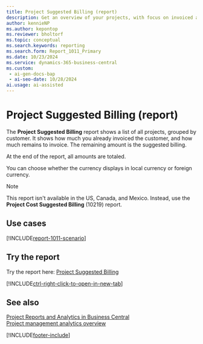 ```yaml
---
title: Project Suggested Billing (report)
description: Get an overview of your projects, with focus on invoiced amounts and remaining amounts to invoice for each customer.
author: kennieNP
ms.author: kepontop
ms.reviewer: bholtorf
ms.topic: conceptual
ms.search.keywords: reporting
ms.search.form: Report_1011_Primary
ms.date: 10/23/2024
ms.service: dynamics-365-business-central
ms.custom:
 - ai-gen-docs-bap
 - ai-seo-date: 10/28/2024
ai.usage: ai-assisted
---
```


# Project Suggested Billing (report)

The **Project Suggested Billing** report shows a list of all projects, grouped by customer. It shows how much you already invoiced the customer, and how much remains to invoice. The remaining amount is the suggested billing.

At the end of the report, all amounts are totaled.

You can choose whether the currency displays in local currency or foreign currency.

> [!NOTE]
> This report isn't available in the US, Canada, and Mexico. Instead, use the **Project Cost Suggested Billing** (10219) report.

## Use cases

[!INCLUDE[report-1011-scenario](../includes/report-1011-scenario-include.md)]

<!-- 

Prompt

Below is a report in an ERP system. Provide 3-4 use cases for different personas working with projects

Format like this:    
  
As a <persona>, use the report to    
* use case 1  
* use case 2    

Do not capitalize the persona names. 

Do not start lines with "Use the data to"

## Report name
Project Suggested Billing

## Report description
The *Project Suggested Billing* report shows a list of all projects, grouped by customer, how much the customer has already been invoiced, and how much remains to be invoiced, that is, the suggested billing. 

### What the report does

### Use cases
Get an overview of your projects with a focus on invoiced amounts and remaining amounts to be invoiced, grouped by customer.

Please include your data sources and URLs

-->

## Try the report

Try the report here: [Project Suggested Billing](https://businesscentral.dynamics.com?report=1011)

[!INCLUDE[ctrl-right-click-to-open-in-new-tab](../includes/ctrl-right-click-to-open-in-new-tab.md)]

## See also

[Project Reports and Analytics in Business Central](../project-reports.md)  
[Project management analytics overview](projects-analytics-overview.md)  

[!INCLUDE[footer-include](../includes/footer-banner.md)]